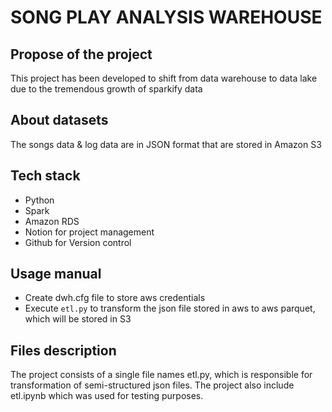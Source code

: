 # SONG PLAY ANALYSIS WAREHOUSE

## Propose of the project

This project has been developed to shift from data warehouse to data lake due to the tremendous growth of sparkify data

## About datasets

The songs data & log data are in JSON format that are stored in Amazon S3

## Tech stack

- Python
- Spark
- Amazon RDS
- Notion for project management
- Github for Version control

## Usage manual

- Create dwh.cfg file to store aws credentials
- Execute `etl.py` to transform the json file stored in aws to aws parquet, which will be stored in S3

## Files description

The project consists of a single file names etl.py, which is responsible for transformation of semi-structured json files. The project also include etl.ipynb which was used for testing purposes.
